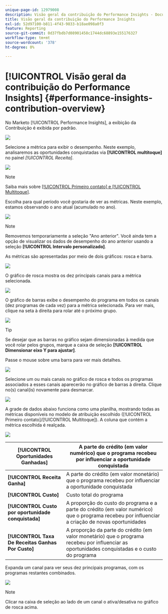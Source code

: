 ```yaml
---
unique-page-id: 12979008
description: Visão geral da contribuição do Performance Insights - Documentação do Marketo - Documentação do produto
title: Visão geral da contribuição do Performance Insights
exl-id: 52d97100-b811-4f43-9833-b18ae098a0f3
feature: Reporting
source-git-commit: 0d37fbdb7d08901458c1744dc68893e155176327
workflow-type: tm+mt
source-wordcount: '378'
ht-degree: 0%

---
```


# [!UICONTROL Visão geral da contribuição do Performance Insights] {#performance-insights-contribution-overview}

No Marketo [!UICONTROL Performance Insights], a exibição da Contribuição é exibida por padrão.

![](assets/one-1.png)

Selecione a métrica para exibir o desempenho. Neste exemplo, analisaremos as oportunidades conquistadas via **[!UICONTROL multitoque]** no painel _[!UICONTROL Receita]_.

![](assets/2.png)

>[!NOTE]
>
>Saiba mais sobre [[!UICONTROL Primeiro contato] e [!UICONTROL Multitoque]](/help/marketo/product-docs/reporting/revenue-cycle-analytics/revenue-tools/attribution/understanding-attribution.md).

Escolha para qual período você gostaria de ver as métricas. Neste exemplo, estamos observando o ano atual (acumulado no ano).

![](assets/3-1.png)

>[!NOTE]
>
>Removemos temporariamente a seleção &quot;Ano anterior&quot;. Você ainda tem a opção de visualizar os dados de desempenho do ano anterior usando a seleção **[!UICONTROL Intervalo personalizado]**.

As métricas são apresentadas por meio de dois gráficos: rosca e barra.

![](assets/four.png)

O gráfico de rosca mostra os dez principais canais para a métrica selecionada.

![](assets/5-1.png)

O gráfico de barras exibe o desempenho do programa em todos os canais (dez programas de cada vez) para a métrica selecionada. Para ver mais, clique na seta à direita para rolar até o próximo grupo.

![](assets/six.png)

>[!TIP]
>
>Se desejar que as barras no gráfico sejam dimensionadas à medida que você rolar pelos grupos, marque a caixa de seleção **[!UICONTROL Dimensionar eixo Y para ajustar]**.

Passe o mouse sobre uma barra para ver mais detalhes.

![](assets/seven.png)

Selecione um ou mais canais no gráfico de rosca e todos os programas associados a esses canais aparecerão no gráfico de barras à direita. Clique no(s) canal(is) novamente para desmarcar.

![](assets/eight.png)

A grade de dados abaixo funciona como uma planilha, mostrando todas as métricas disponíveis no modelo de atribuição escolhido ([!UICONTROL Primeiro contato]/[!UICONTROL Multitoque]). A coluna que contém a métrica escolhida é realçada.

![](assets/9.png)

| **[!UICONTROL Oportunidades Ganhadas]** | A parte do crédito (em valor numérico) que o programa recebeu por influenciar a oportunidade conquistada |
|---|---|
| **[!UICONTROL Receita Ganha]** | A parte do crédito (em valor monetário) que o programa recebeu por influenciar a oportunidade conquistada |
| **[!UICONTROL Custo]** | Custo total do programa |
| **[!UICONTROL Custo por oportunidade conquistada]** | A proporção do custo do programa e a parte do crédito (em valor numérico) que o programa recebeu por influenciar a criação de novas oportunidades |
| **[!UICONTROL Taxa De Receitas Ganhas Por Custo]** | A proporção da parte do crédito (em valor monetário) que o programa recebeu por influenciar as oportunidades conquistadas e o custo do programa |

Expanda um canal para ver seus dez principais programas, com os programas restantes combinados.

![](assets/10.png)

>[!NOTE]
>
>Clicar na caixa de seleção ao lado de um canal o ativa/desativa no gráfico de rosca acima.
